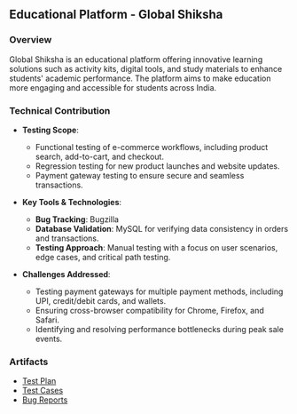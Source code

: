 ## Educational Platform - Global Shiksha

### Overview
Global Shiksha is an educational platform offering innovative learning solutions such as activity kits, digital tools, and study materials to enhance students' academic performance. The platform aims to make education more engaging and accessible for students across India.

### Technical Contribution
- **Testing Scope**:
  - Functional testing of e-commerce workflows, including product search, add-to-cart, and checkout.
  - Regression testing for new product launches and website updates.
  - Payment gateway testing to ensure secure and seamless transactions.

- **Key Tools & Technologies**:
  - **Bug Tracking**: Bugzilla
  - **Database Validation**: MySQL for verifying data consistency in orders and transactions.
  - **Testing Approach**: Manual testing with a focus on user scenarios, edge cases, and critical path testing.

- **Challenges Addressed**:
  - Testing payment gateways for multiple payment methods, including UPI, credit/debit cards, and wallets.
  - Ensuring cross-browser compatibility for Chrome, Firefox, and Safari.
  - Identifying and resolving performance bottlenecks during peak sale events.

### Artifacts
- [Test Plan](./Test-Plan.md)
- [Test Cases](./Test-Cases.md)
- [Bug Reports](./Bug-Reports.md)

